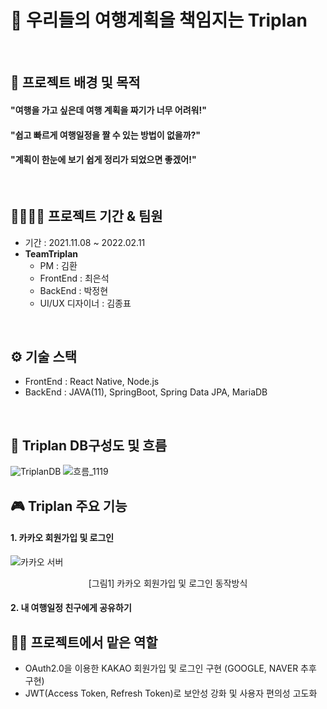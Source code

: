 # 🛫 우리들의 여행계획을 책임지는 Triplan
<br>

## 🔎 프로젝트 배경 및 목적
#### "여행을 가고 싶은데 여행 계획을 짜기가 너무 어려워!"<br>
#### "쉽고 빠르게 여행일정을 짤 수 있는 방법이 없을까?"<br>
#### "계획이 한눈에 보기 쉽게 정리가 되었으면 좋겠어!"<br>
<br>

## 👨‍👨‍👦‍👦 프로젝트 기간 & 팀원
* 기간 : 2021.11.08 ~ 2022.02.11
* **TeamTriplan**
  * PM : 김환
  * FrontEnd : 최은석
  * BackEnd : 박정현
  * UI/UX 디자이너 : 김종표
<br>

## ⚙ 기술 스택
* FrontEnd : React Native, Node.js
* BackEnd : JAVA(11), SpringBoot, Spring Data JPA, MariaDB 
<br>

## 💾 Triplan DB구성도 및 흐름
![TriplanDB](https://user-images.githubusercontent.com/88026773/149624041-45503293-8e1f-462f-9e6d-6d0414f51da3.PNG)
![흐름_1119](https://user-images.githubusercontent.com/88026773/144074483-6344ffc6-d26b-4465-8b20-d6f3baebf541.PNG)
<br>

## 🎮 Triplan 주요 기능
#### 1. 카카오 회원가입 및 로그인
![카카오 서버](https://user-images.githubusercontent.com/88026773/148561323-ce041d13-61ca-4830-8cc5-b6431eafe1a0.PNG)
<p align="center">[그림1] 카카오 회원가입 및 로그인 동작방식</p>

#### 2. 내 여행일정 친구에게 공유하기

## 👩‍🔧 프로젝트에서 맡은 역할
* OAuth2.0을 이용한 KAKAO 회원가입 및 로그인 구현 (GOOGLE, NAVER 추후 구현)
* JWT(Access Token, Refresh Token)로 보안성 강화 및 사용자 편의성 고도화
<br>
<!--
## 💡 프로젝트를 통해 배운점
--!>
